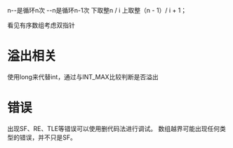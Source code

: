 n--是循环n次
--n是循环n-1次
下取整n / i
上取整（n - 1）/ i + 1；

看见有序数组考虑双指针
# 溢出相关

使用long来代替int，通过与INT_MAX比较判断是否溢出
# 错误

出现SF、RE、TLE等错误可以使用删代码法进行调试。
数组越界可能出现任何类型的错误，并不只是SF。